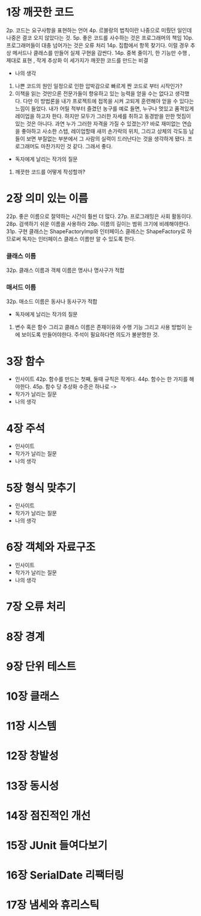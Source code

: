 # 1장 깨끗한 코드 
2p. 코드는 요구사항을 표현하는 언어
4p. 르블랑의 법칙이란 나중으로 미뤘던 일인데 나중은 결코 오지 않았다는 것. 
5p. 좋은 코드를 사수하는 것은 프로그래머의 책임
10p. 프로그래머들이 대충 넘어가는 것은 오류 처리
14p. 집합에서 항목 찾기다. 이럴 경우 추상 메서드나 클래스를 만들어 실제 구현을 감싼다. 
14p. 중복 줄이기, 한 기능만 수행 , 제대로 표현 , 작게 추상화 이 세가지가 깨끗한 코드를 만드는 비결


- 나의 생각
1. 나쁜 코드의 원인 일정으로 인한 압박감으로 빠르게 짠 코드로 부터 시작인가? 
2. 이책을 읽는 것만으론 전문가들이 향유하고 있는 능력을 얻을 수는 없다고 생각했다. 다만 이 방법론을 내가 프로젝트에 접목을 시켜 고되게 훈련해야 얻을 수 있다는 느낌이 들었다. 내가 어릴 적부터 즐겼던 농구를 예로 들면, 누구나 멋있고 품격있게 레이업을 하고자 한다. 하지만 모두가 그러한 자세를 취하고 동경받을 만한 멋짐이 있는 것은 아니다. 과연 누가 그러한 자격을 가질 수 있겠는가? 바로 재미없는 연습을 좋아하고 사소한 스텝, 레이업할때 새끼 손가락의 위치, 그리고 상체의 각도등 남들이 보면 부질없는 부분에서 그 사람의 실력이 드러난다는 것을 생각하게 됐다. 프로그래머도 마찬가지인 것 같다. 그래서 좋다. 

- 독자에게 날리는 작가의 질문 
1. 깨끗한 코드를 어떻게 작성할까?


# 2장 의미 있는 이름
22p. 좋은 이름으로 절약하는 시간이 훨씬 더 많다. 
27p. 프로그래밍은 사회 활동이다.
28p. 검색하기 쉬운 이름을 사용하라 
28p. 이름의 길이는 범위 크기에 비례해야한다. 
31p. 구현 클래스는 ShapeFactoryImp와 인터페이스 클래스는 ShapeFactory로 하므로써 독자는 인터페이스 클래스 이름만 알 수 있도록 한다. 
### 클래스 이름
32p. 클래스 이름과 객체 이름은 명사나 명사구가 적합 

### 매서드 이름
32p. 매소드 이름은 동사나 동사구가 적합 


- 독자에게 날리는 작가의 질문 
1. 변수 혹은 함수 그리고 클래스 이름은 존재이유와 수행 기능 그리고 사용 방법이 눈에 보이도록 만들어야한다. 주석이 필요하다면 의도가 불분명한 것. 


























# 3장 함수 
- 인사이트 
42p. 함수를 만드는 첫째, 둘때 규칙은 작게다. 
44p. 함수는 한 가지를 해야한다. 
45p. 함수 당 추상화 수준은 하나로
-> 
- 작가가 날리는 질문
- 나의 생각
# 4장 주석
- 인사이트 
- 작가가 날리는 질문
- 나의 생각
# 5장 형식 맞추기
- 인사이트 
- 작가가 날리는 질문
- 나의 생각
# 6장 객체와 자료구조
- 인사이트 
- 작가가 날리는 질문
- 나의 생각
# 7장 오류 처리
# 8장 경계 
# 9장 단위 테스트
# 10장 클래스 
# 11장 시스템
# 12장 창발성
# 13장 동시성
# 14장 점진적인 개선
# 15장 JUnit 들여다보기 
# 16장 SerialDate 리팩터링
# 17장 냄세와 휴리스틱 

